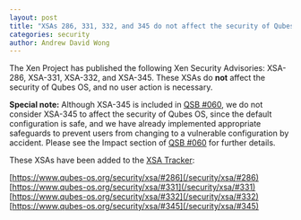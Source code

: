 ```yaml
---
layout: post
title: "XSAs 286, 331, 332, and 345 do not affect the security of Qubes OS"
categories: security
author: Andrew David Wong
---
```


The Xen Project has published the following Xen Security Advisories:
XSA-286, XSA-331, XSA-332, and XSA-345. These XSAs do **not** affect the
security of Qubes OS, and no user action is necessary.

**Special note:** Although XSA-345 is included in [QSB #060], we do not
consider XSA-345 to affect the security of Qubes OS, since the default
configuration is safe, and we have already implemented appropriate
safeguards to prevent users from changing to a vulnerable configuration
by accident. Please see the Impact section of [QSB #060] for further
details.

These XSAs have been added to the [XSA Tracker]:

[https://www.qubes-os.org/security/xsa/#286](/security/xsa/#286)  
[https://www.qubes-os.org/security/xsa/#331](/security/xsa/#331)  
[https://www.qubes-os.org/security/xsa/#332](/security/xsa/#332)  
[https://www.qubes-os.org/security/xsa/#345](/security/xsa/#345)


[QSB #060]: /news/2020/10/20/qsb-060/
[XSA Tracker]: /security/xsa/

